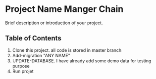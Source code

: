 # Project Name Manger Chain

Brief description or introduction of your project.
## Table of Contents
1. Clone this project. all code is stored in master branch
2. Add-migration "ANY NAME"
3. UPDATE-DATABASE. I have already add some demo data for testing purpose
4. Run projet
